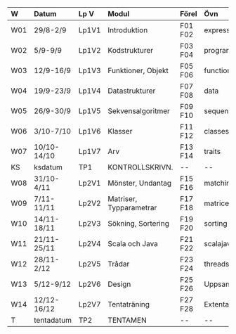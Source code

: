 | W   | Datum       | Lp V  | Modul                   | Förel   | Övn         | Lab             |
|:----|:------------|:------|:------------------------|:--------|:------------|:----------------|
| W01 | 29/8-2/9    | Lp1V1 | Introduktion            | F01 F02 | expressions | kojo            |
| W02 | 5/9-9/9     | Lp1V2 | Kodstrukturer           | F03 F04 | programs    | --              |
| W03 | 12/9-16/9   | Lp1V3 | Funktioner, Objekt      | F05 F06 | functions   | bugs            |
| W04 | 19/9-23/9   | Lp1V4 | Datastrukturer          | F07 F08 | data        | pirates         |
| W05 | 26/9-30/9   | Lp1V5 | Sekvensalgoritmer       | F09 F10 | sequences   | cards           |
| W06 | 3/10-7/10   | Lp1V6 | Klasser                 | F11 F12 | classes     | turtlegraphics  |
| W07 | 10/10-14/10 | Lp1V7 | Arv                     | F13 F14 | traits      | turtlerace-team |
| KS  | ksdatum     | TP1   | KONTROLLSKRIVN.         | --      | --          | --              |
| W08 | 31/10-4/11  | Lp2V1 | Mönster, Undantag       | F15 F16 | matching    | chords-team     |
| W09 | 7/11-11/11  | Lp2V2 | Matriser, Typparametrar | F17 F18 | matrices    | maze            |
| W10 | 14/11-18/11 | Lp2V3 | Sökning, Sortering      | F19 F20 | sorting     | surveydata-team |
| W11 | 21/11-25/11 | Lp2V4 | Scala och Java          | F21 F22 | scalajava   | lthopoly-team   |
| W12 | 28/11-2/12  | Lp2V5 | Trådar                  | F23 F24 | threads     | life            |
| W13 | 5/12-9/12   | Lp2V6 | Design                  | F25 F26 | Uppsamling  | Projekt         |
| W14 | 12/12-16/12 | Lp2V7 | Tentaträning            | F27 F28 | Extenta     | --              |
| T   | tentadatum  | TP2   | TENTAMEN                | --      | --          | --              |